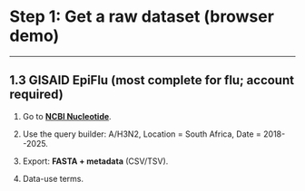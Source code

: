 # Step 1: Get a raw dataset (browser demo)
----------------------------------------------------

## 1.3 GISAID EpiFlu (most complete for flu; account required)

1.  Go to **[NCBI Nucleotide](https://www.ncbi.nlm.nih.gov/nuccore)**.

2.  Use the query builder: A/H3N2, Location = South Africa, Date = 2018--2025.

3.  Export: **FASTA + metadata** (CSV/TSV).

4.  Data-use terms.
